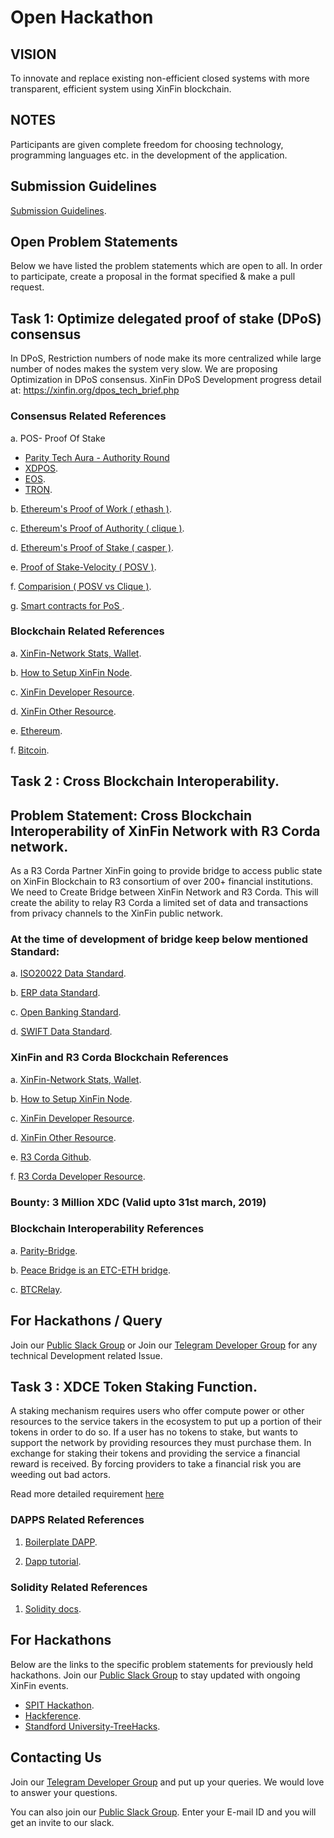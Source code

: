 # Open Hackathon

## VISION

To innovate and replace existing non-efficient closed systems with more transparent, efficient system using XinFin blockchain.

## NOTES
Participants are given complete freedom for choosing technology, programming languages etc. in the development of the application.

## Submission Guidelines
 [Submission Guidelines](./SubmissionGuide).

## Open Problem Statements

Below we have listed the problem statements which are open to all. In order to participate, create a proposal in the format specified & make a pull request.

## Task 1: Optimize delegated proof of stake (DPoS) consensus

In DPoS, Restriction numbers of node make its more centralized while large number of nodes makes the system very slow.
We are proposing Optimization in DPoS consensus. XinFin DPoS Development progress detail at: https://xinfin.org/dpos_tech_brief.php  

### Consensus Related References

a. POS- Proof Of Stake
  * [Parity Tech Aura - Authority Round](https://wiki.parity.io/Aura)
  * [XDPOS](https://github.com/riteshkakkad/XDPOS).
  * [EOS](https://github.com/EOSIO).
  * [TRON](https://github.com/tronprotocol/java-tron).

b. [Ethereum's Proof of Work ( ethash )](https://github.com/ethereum/go-ethereum/tree/master/consensus/ethash).

c. [Ethereum's Proof of Authority ( clique )](https://github.com/ethereum/go-ethereum/tree/master/consensus/clique).

d. [Ethereum's Proof of Stake ( casper )](https://github.com/ethereum/casper).

e. [Proof of Stake-Velocity ( POSV )](https://github.com/tomochain/tomochain).

f. [Comparision ( POSV vs Clique )](./Comparision_POSV_Clique.html).

g. [Smart contracts for PoS ](https://github.com/poanetwork/pos-contracts).

### Blockchain Related References

a. [XinFin-Network Stats, Wallet](https://XinFin.Network).

b. [How to Setup XinFin Node](https://xinfin.org/setup-masternode.php).

c. [XinFin Developer Resource](https://docs.xinfin.org/).

d. [XinFin Other Resource](https://xinfin.org/resources.php).

e. [Ethereum](https://github.com/ethereum/go-ethereum).

f. [Bitcoin](https://github.com/bitcoin/bitcoin).


## Task 2 : Cross Blockchain Interoperability.

## Problem Statement: Cross Blockchain Interoperability of XinFin Network with R3 Corda network.

As a R3 Corda Partner XinFin going to provide bridge to access public state on XinFin Blockchain to R3 consortium of over 200+ financial institutions. We need to Create Bridge between XinFin Network and R3 Corda. This will create the ability to relay R3 Corda a limited set of data and transactions from privacy channels to the XinFin public network.

### At the time of development of bridge keep below mentioned Standard:
a. [ISO20022 Data Standard](https://www.iso20022.org/sites/default/files/documents/general/ISO20022_API_JSON_Whitepaper_Final_20180129.pdf).

b. [ERP data Standard](https://www.programmableweb.com/category/erp/api).

c. [Open Banking Standard](https://openbanking.atlassian.net/wiki/spaces/DZ/pages/16320694/Open+Data+API+Specifications).

d. [SWIFT Data Standard](https://www.swift.com/our-solutions/interfaces-and-integration/swift-apis).

### XinFin and R3 Corda Blockchain References

a. [XinFin-Network Stats, Wallet](https://XinFin.Network).

b. [How to Setup XinFin Node](https://xinfin.org/setup-masternode.php).

c. [XinFin Developer Resource](https://docs.xinfin.org/).

d. [XinFin Other Resource](https://xinfin.org/resources.php).

e. [R3 Corda Github](https://github.com/corda/corda).

f. [R3 Corda Developer Resource](https://docs.corda.net/).

### Bounty: 3 Million XDC (Valid upto 31st march, 2019)

### Blockchain Interoperability References

a. [Parity-Bridge](https://github.com/paritytech/parity-bridge).

b. [Peace Bridge is an ETC-ETH bridge](https://github.com/YZhenY/peaceNotRelay).

c. [BTCRelay](https://github.com/ethereum/btcrelay).

## For Hackathons / Query

Join our [Public Slack Group](https://launchpass.com/xinfin-public) or Join our [Telegram Developer Group](https://t.me/XinFinDevelopers) for any technical Development related Issue.


## Task 3 : XDCE Token Staking Function.

A staking mechanism requires users who offer compute power or other resources to the service takers in the ecosystem to put up a portion of their tokens in order to do so. If a user has no tokens to stake, but wants to support the network by providing resources they must purchase them. In exchange for staking their tokens and providing the service a financial reward is received. By forcing providers to take a financial risk you are weeding out bad actors.

Read more detailed requirement [here](https://github.com/XinFinOrg/Hackathon/blob/master/OpenHackathon/XDCE_Staking_Function.md)

### DAPPS Related References

1. [Boilerplate DAPP](https://github.com/XinFinOrg/dapp-boilerplate).

2. [Dapp tutorial](https://docs.google.com/presentation/d/1XKhsEttbsRbdIouG65KWarMLmQDvJQDWIAywfQ4aNCE/edit?usp=sharing).

### Solidity Related References
1. [Solidity docs](https://docs.google.com/presentation/d/1NH98mdt3LgzpbR-tI_jkpFSkBq0KUwZ-8wQ1xNC4qRg/edit?usp=sharing).


## For Hackathons

Below are the links to the specific problem statements for previously held hackathons. Join our [Public Slack Group](https://launchpass.com/xinfin-public) to stay updated with ongoing XinFin events.

* [SPIT Hackathon](./SPIT/ReadMe.md).
* [Hackference](./Hackference-2018/ReadMe.md).
* [Standford University-TreeHacks](./Standford-University-TreeHacks/README.md).

## Contacting Us

Join our [Telegram Developer Group](https://t.me/XinFinDevelopers) and put up your queries. We would love to answer your questions.

You can also join our [Public Slack Group](https://launchpass.com/xinfin-public). Enter your E-mail ID and you will get an invite to our slack.
